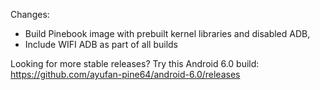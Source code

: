 Changes:
- Build Pinebook image with prebuilt kernel libraries and disabled ADB,
- Include WIFI ADB as part of all builds

Looking for more stable releases? Try this Android 6.0 build:
https://github.com/ayufan-pine64/android-6.0/releases

